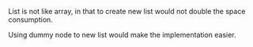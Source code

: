 
List is not like array, in that to create new list would not double the space consumption.  

Using dummy node to new list would make the implementation easier.
